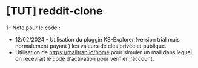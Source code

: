 # [TUT] reddit-clone
 
1- Note pour le code : 
- 12/02/2024 - Utilisation du pluggin KS-Explorer (version trial mais normalement payant ) les valeurs de clés privée et publique.
- Utilisation de https://mailtrap.io/home pour simuler un mail dans lequel on recevrait le code d'activation pour vérifier l'account.
